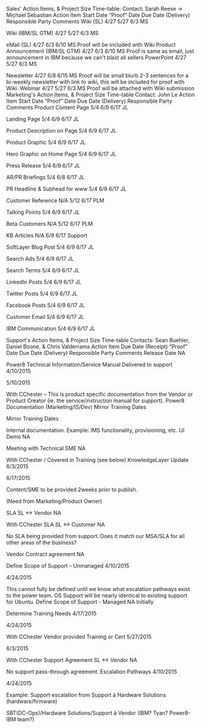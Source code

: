 Sales' Action Items, & Project Size Time-table:
Contact: Sarah Reese -> Michael Sebastian
Action Item
Start
Date
“Proof”
Date
Due Date
(Delivery)
Responsible
Party
Comments
Wiki (SL)
4/27
5/27
6/3
MS

Wiki (IBM/SL GTM)
4/27
5/27
6/3
MS

eMail (SL)
4/27
6/3
6/10
MS
Proof will be included with Wiki
Product Announcement
(IBM/SL GTM)
4/27
6/3
6/10
MS
Proof is same as email, just announcement in IBM because we can't blast all sellers
PowerPoint
4/27
5/27
6/3
MS

Newsletter
4/27
6/8
6/15
MS
Proof will be small blurb 2-3 sentences for a bi-weekly newsletter with link to wiki, this will be included for proof with Wiki.
Webinar
4/27
5/27
6/3
MS
Proof will be attached with Wiki submission
Marketing's Action Items, & Project Size Time-table
 Contact: John Le
Action Item
Start
Date
“Proof”
Date
Due Date
(Delivery)
Responsible
Party
Comments
Product Content Page
5/4
6/9
6/17
JL

Landing Page
5/4
6/9
6/17
JL

Product Description on Page
5/4
6/9
6/17
JL

Product Graphic
5/4
6/9
6/17
JL

Hero Graphic on Home Page
5/4
6/9
6/17
JL

Press Release
5/4
6/9
6/17
JL

AR/PR Briefings
5/4
6/8
6/17
JL

PR Headline & Subhead for www
5/4
6/8
6/17
JL

Customer Reference
N/A
5/12
6/17
PLM

Talking Points
5/4
6/9
6/17
JL

Beta Customers
N/A
5/12
6/17
PLM

KB Articles
N/A
6/9
6/17
Support

SoftLayer Blog Post
5/4
6/9
6/17
JL

Search Ads
5/4
6/9
6/17
JL

Search Terms
5/4
6/9
6/17
JL

LinkedIn Posts
5/4
6/9
6/17
JL

Twitter Posts
5/4
6/9
6/17
JL

Facebook Posts
5/4
6/9
6/17
JL

Customer Email
5/4
6/9
6/17
JL

IBM Communication
5/4
6/9
6/17
JL

Support's Action Items, & Project Size Time-table
 Contacts: Sean Buehler, Daniel Boone, & Chris Valderrama
Action Item
Due Date
(Receipt)
“Proof”
Date
Due Date
(Delivery)
Responsible
Party
Comments
Release Date
NA




Power8 Technical Information/Service Manual
Delivered to support 4/10/2015

5/10/2015

 With CChester – This is product specific documentation from the Vendor or Product Creator (ie. the service/instruction manual for support).
Power8 Documentation (Marketing/IS/Dev)
Mirror Training Dates

Mirror Training Dates

Internal documentation.
Example:  IMS functionality, provisioning, etc.
UI Demo
NA




Meeting with Technical SME
NA



 With CChester  /  Covered in Training (see below)
KnowledgeLayer Update
6/3/2015

 6/17/2015

Content/SME to be provided 2weeks prior to publish.

(Need from Marketing/Product Owner)






SLA SL <-> Vendor
NA



 With CChester
SLA SL <-> Customer
NA



 No SLA being provided from support. Does it match our MSA/SLA for all other areas of the business?






Vendor Contract agreement
NA




Define Scope of Support – Unmanaged
4/10/2015

4/24/2015

This cannot fully be defined until we know what escalation pathways exist to the power team.  OS Support will be nearly identical to existing support for Ubuntu.
Define Scope of Support - Managed
NA Initially




Determine Training Needs
 4/17/2015

 4/24/2015

 With CChester
Vendor provided Training or Cert
5/27/2015

 6/3/2015

 With CChester
Support Agreement SL <-> Vendor
NA



No support pass-through agreement.
Escalation Pathways
4/10/2015

4/24/2015

Example:
Support escalation from Support à Hardware Solutions (hardware/firmware)

SBT(DC-Ops)/Hardware Solutions/Support à Vendor (IBM? Tyan? Power8-IBM team?)
